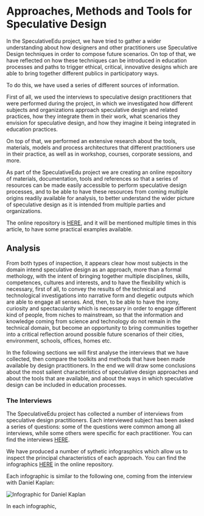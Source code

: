 # Approaches, Methods and Tools for Speculative Design

In the SpeculativeEdu project, we have tried to gather a wider understanding about how designers and other practitioners use Speculative Design techniques in order to compose future scenarios. On top of that, we have reflected on how these techniques can be introduced in education processes and paths to trigger ethical, critical, innovative designs which are able to bring together different publics in participatory ways.

To do this, we have used a series of different sources of information.

First of all, we used the interviews to speculative design practitioners that were performed during the project, in which we investigated how different subjects and organizations approach speculative design and related practices, how they integrate them in their work, what scenarios they envision for speculative design, and how they imagine it being integrated in education practices.

On top of that, we performed an extensive research about the tools, materials, models and process architectures that different practitioners use in their practice, as well as in workshop, courses, corporate sessions, and more.

As part of the SpeculativeEdu project we are creating an online repository of materials, documentation, tools and references so that a series of resources can be made easily accessible to perform speculative design processes, and to be able to have these resources from coming multiple origins readily available for analysis, to better understand the wider picture of speculative design as it is intended from multiple parties and organizations.

The online repository is [HERE](https://github.com/speculativeedu/The-SpeculativeEdu-Online-Repository), and it will be mentioned multiple times in this article, to have some practical examples available.

## Analysis

From both types of inspection, it appears clear how most subjects in the domain intend speculative design as an approach, more than a formal methology, with the intent of bringing together multiple disciplines, skills, competences, cultures and interests, and to have the flexibility which is necessary, first of all, to convey the results of the technical and technological investigations into narrative form and diegetic outputs which are able to engage all senses. And, then, to be able to have the irony, curiosity and spectacularity which is necessary in order to engage different kind of people, from niches to mainstream, so that the information and knowledge coming from science and technology do not remain in the technical domain, but become an opportunity to bring communities together into a critical reflection around possible future scenarios of their cities, environment, schools, offices, homes etc.

In the following sections we will first analyse the interviews that we have collected, then compare the toolkits and methods that have been made available by design practitioners. In the end we will draw some conclusions about the most salient characteristics of speculative design approaches and about the tools that are available, and about the ways in which speculative design can be included in education processes.

### The Interviews

The SpeculativeEdu project has collected a number of interviews from speculative design practitioners. Each interviewed subject has been asked a series of questions: some of the questions were common among all interviews, while some others were specific for each practitioner.
You can find the interviews [HERE](http://speculativeedu.eu/category/interviews/).

We have produced a number of sythetic infograsphics which allow us to inspect the principal characteristics of each approach. You can find the infographics [HERE](https://github.com/speculativeedu/The-SpeculativeEdu-Online-Repository/tree/master/Methods_and_tools/Approaches) in the online repository.

Each infographic is similar to the following one, coming from the interview with Daniel Kaplan:

![Infographic for Daniel Kaplan](https://raw.githubusercontent.com/speculativeedu/The-SpeculativeEdu-Online-Repository/master/Methods_and_tools/Approaches/DanielKaplan.png)

In each infographic, 